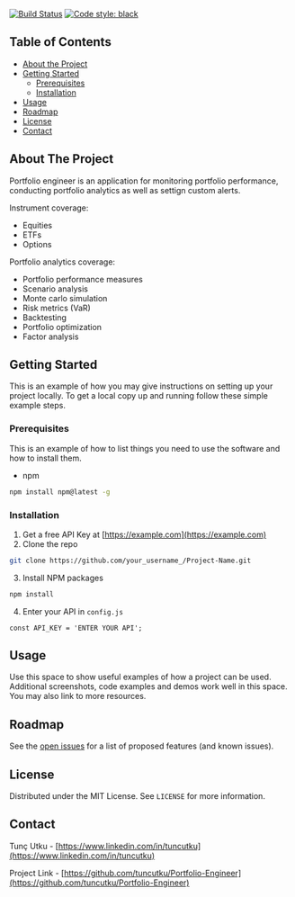 [![Build Status](https://github.com/tuncutku/Portfolio-Engineer/actions/workflows/test.yml/badge.svg?branch=master)](https://github.com/tuncutku/Portfolio-Engineer/actions/workflows/test.yml)
[![Code style: black](https://img.shields.io/badge/code%20style-black-000000.svg)](https://github.com/psf/black)


<!-- TABLE OF CONTENTS -->
## Table of Contents

* [About the Project](#about-the-project)
* [Getting Started](#getting-started)
  * [Prerequisites](#prerequisites)
  * [Installation](#installation)
* [Usage](#usage)
* [Roadmap](#roadmap)
* [License](#license)
* [Contact](#contact)




<!-- ABOUT THE PROJECT -->
## About The Project


Portfolio engineer is an application for monitoring portfolio performance, conducting portfolio analytics as well as settign custom alerts.

Instrument coverage:
* Equities
* ETFs
* Options

Portfolio analytics coverage:
* Portfolio performance measures
* Scenario analysis
* Monte carlo simulation
* Risk metrics (VaR)
* Backtesting
* Portfolio optimization
* Factor analysis


<!-- GETTING STARTED -->
## Getting Started

This is an example of how you may give instructions on setting up your project locally.
To get a local copy up and running follow these simple example steps.

### Prerequisites

This is an example of how to list things you need to use the software and how to install them.
* npm
```sh
npm install npm@latest -g
```

### Installation

1. Get a free API Key at [https://example.com](https://example.com)
2. Clone the repo
```sh
git clone https://github.com/your_username_/Project-Name.git
```
3. Install NPM packages
```sh
npm install
```
4. Enter your API in `config.js`
```JS
const API_KEY = 'ENTER YOUR API';
```



<!-- USAGE EXAMPLES -->
## Usage

Use this space to show useful examples of how a project can be used. Additional screenshots, code examples and demos work well in this space. You may also link to more resources.



<!-- ROADMAP -->
## Roadmap

See the [open issues](https://github.com/tuncutku/Portfolio-Engineer/issues) for a list of proposed features (and known issues).



<!-- LICENSE -->
## License

Distributed under the MIT License. See `LICENSE` for more information.



<!-- CONTACT -->
## Contact

Tunç Utku - [https://www.linkedin.com/in/tuncutku](https://www.linkedin.com/in/tuncutku)

Project Link - [https://github.com/tuncutku/Portfolio-Engineer](https://github.com/tuncutku/Portfolio-Engineer)
